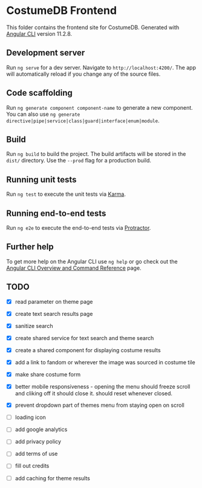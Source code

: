 # CostumeDB Frontend

This folder contains the frontend site for CostumeDB. Generated with [Angular CLI](https://github.com/angular/angular-cli) version 11.2.8.

## Development server

Run `ng serve` for a dev server. Navigate to `http://localhost:4200/`. The app will automatically reload if you change any of the source files.

## Code scaffolding

Run `ng generate component component-name` to generate a new component. You can also use `ng generate directive|pipe|service|class|guard|interface|enum|module`.

## Build

Run `ng build` to build the project. The build artifacts will be stored in the `dist/` directory. Use the `--prod` flag for a production build.

## Running unit tests

Run `ng test` to execute the unit tests via [Karma](https://karma-runner.github.io).

## Running end-to-end tests

Run `ng e2e` to execute the end-to-end tests via [Protractor](http://www.protractortest.org/).

## Further help

To get more help on the Angular CLI use `ng help` or go check out the [Angular CLI Overview and Command Reference](https://angular.io/cli) page.


## TODO
- [x] read parameter on theme page
- [x] create text search results page
- [x] sanitize search
- [x] create shared service for text search and theme search
- [x] create a shared component for displaying costume results
- [x] add a link to fandom or wherever the image was sourced in costume tile
- [x] make share costume form
- [x] better mobile responsiveness - opening the menu should freeze scroll and cliking off it should close it. should reset whenever closed. 
- [x] prevent dropdown part of themes menu from staying open on scroll

- [ ] loading icon
- [ ] add google analytics
- [ ] add privacy policy
- [ ] add terms of use
- [ ] fill out credits
- [ ] add caching for theme results
